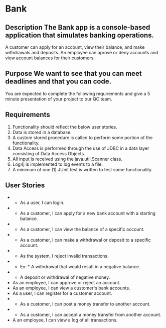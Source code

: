 # Bank 
## Description The Bank app is a console-based application that simulates banking operations. 
A customer can apply for an account, view their balance, and make withdrawals and deposits. 
An employee can aprove or deny accounts and view account balances for their customers. 

## Purpose We want to see that you can meet deadlines and that you can code. 
You are expected to complete the following requirements and give a 5 minute presentation of your project to our QC team. 

## Requirements 
1. Functionality should reflect the below user stories. 
2. Data is stored in a database. 
3. A custom stored procedure is called to perform some portion of the functionality. 
4. Data Access is performed through the use of JDBC in a data layer consisting of Data Access Objects. 
5. All input is received using the java.util.Scanner class. 
6. Log4j is implemented to log events to a file. 
7. A minimum of one (1) JUnit test is written to test some functionality. 

## User Stories 
* * As a user, I can login. 
* * As a customer, I can apply for a new bank account with a starting balance. 
* * As a customer, I can view the balance of a specific account. 
* * As a customer, I can make a withdrawal or deposit to a specific account. 
* * As the system, I reject invalid transactions. 
* * Ex: * A withdrawal that would result in a negative balance.
* * A deposit or withdrawal of negative money. 
* As an employee, I can approve or reject an account. 
* As an employee, I can view a customer's bank accounts. 
* As a user, I can register for a customer account. 
* * As a customer, I can post a money transfer to another account. 
* * As a customer, I can accept a money transfer from another account. 
* A an employee, I can view a log of all transactions.